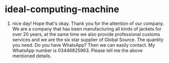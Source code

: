 # ideal-computing-machine
1. nice day! Hope that's okay. Thank you for the attention of our company. We are a company that has been manufacturing all kinds of jackets for over 20 years, at the same time we also provide professional customs services and we are the six star supplier of Global Source. The quantity you need. Do you have WhatsApp? Then we can easily contact. My WhatsApp number is 03446825963. Please tell me the above mentioned details.
